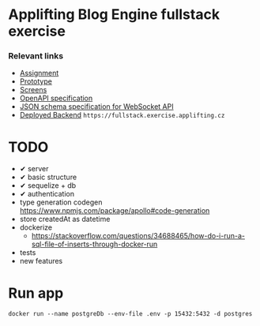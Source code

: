 # Applifting Blog Engine fullstack exercise

### Relevant links

- [Assignment](https://github.com/Applifting/fullstack-exercise/blob/master/assignment.md)
- [Prototype](https://www.figma.com/proto/VagZOrr3TjTAxGCpCUTSrO/Applifting-%7C-Full-Stack-Cvi%C4%8Den%C3%AD?node-id=2%3A3&viewport=148%2C245%2C0.12103988230228424&scaling=min-zoom)
- [Screens](https://www.figma.com/file/VagZOrr3TjTAxGCpCUTSrO/Applifting-|-Full-Stack-Cvičení)
- [OpenAPI specification](https://github.com/Applifting/fullstack-exercise/blob/master/api.yml)
- [JSON schema specification for WebSocket API](https://github.com/Applifting/fullstack-exercise/blob/master/ws.json)
- [Deployed Backend](https://fullstack.exercise.applifting.cz) `https://fullstack.exercise.applifting.cz`

# TODO

- ✔ server
- ✔ basic structure
- ✔ sequelize + db
- ✔ authentication
- type generation codegen https://www.npmjs.com/package/apollo#code-generation
- store createdAt as datetime
- dockerize
  - https://stackoverflow.com/questions/34688465/how-do-i-run-a-sql-file-of-inserts-through-docker-run
- tests
- new features

# Run app

`docker run --name postgreDb --env-file .env -p 15432:5432 -d postgres`
